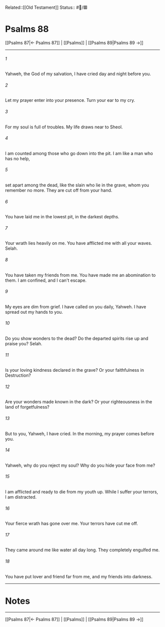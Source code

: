 Related::[[Old Testament]]
Status:: #📖/🟥
# Psalms 88

[[Psalms 87|← Psalms 87]] | [[Psalms]] | [[Psalms 89|Psalms 89 →]]
***



###### 1 
Yahweh, the God of my salvation, I have cried day and night before you. 

###### 2 
Let my prayer enter into your presence. Turn your ear to my cry. 

###### 3 
For my soul is full of troubles. My life draws near to Sheol. 

###### 4 
I am counted among those who go down into the pit. I am like a man who has no help, 

###### 5 
set apart among the dead, like the slain who lie in the grave, whom you remember no more. They are cut off from your hand. 

###### 6 
You have laid me in the lowest pit, in the darkest depths. 

###### 7 
Your wrath lies heavily on me. You have afflicted me with all your waves. Selah. 

###### 8 
You have taken my friends from me. You have made me an abomination to them. I am confined, and I can't escape. 

###### 9 
My eyes are dim from grief. I have called on you daily, Yahweh. I have spread out my hands to you. 

###### 10 
Do you show wonders to the dead? Do the departed spirits rise up and praise you? Selah. 

###### 11 
Is your loving kindness declared in the grave? Or your faithfulness in Destruction? 

###### 12 
Are your wonders made known in the dark? Or your righteousness in the land of forgetfulness? 

###### 13 
But to you, Yahweh, I have cried. In the morning, my prayer comes before you. 

###### 14 
Yahweh, why do you reject my soul? Why do you hide your face from me? 

###### 15 
I am afflicted and ready to die from my youth up. While I suffer your terrors, I am distracted. 

###### 16 
Your fierce wrath has gone over me. Your terrors have cut me off. 

###### 17 
They came around me like water all day long. They completely engulfed me. 

###### 18 
You have put lover and friend far from me, and my friends into darkness.

---
# Notes


***
[[Psalms 87|← Psalms 87]] | [[Psalms]] | [[Psalms 89|Psalms 89 →]]
